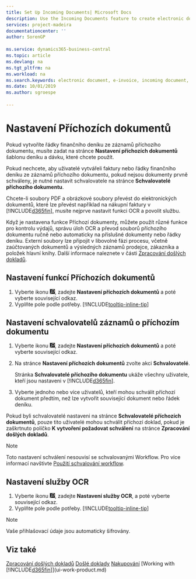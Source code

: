 ```yaml
---
title: Set Up Incoming Documents| Microsoft Docs
description: Use the Incoming Documents feature to create electronic documents, manage OCR tasks, import invoices, and convert image files.
services: project-madeira
documentationcenter: ''
author: SorenGP

ms.service: dynamics365-business-central
ms.topic: article
ms.devlang: na
ms.tgt_pltfrm: na
ms.workload: na
ms.search.keywords: electronic document, e-invoice, incoming document, OCR, ecommerce, document exchange, import invoice
ms.date: 10/01/2019
ms.author: sgroespe

---
```

# Nastavení Příchozích dokumentů
Pokud vytvoříte řádky finančního deníku ze záznamů příchozího dokumentu, musíte zadat na stránce **Nastavení příchozích dokumentů** šablonu deníku a dávku, které chcete použít.

Pokud nechcete, aby uživatelé vytvářeli faktury nebo řádky finančního deníku ze záznamů příchozího dokumentu, pokud nejsou dokumenty prvně schváleny, je nutné nastavit schvalovatele na stránce  **Schvalovatelé příchozího dokumentu**.

Chcete-li soubory PDF a obrázkové soubory převést do elektronických dokumentů, které lze převést například na nákupní faktury v [!INCLUDE[d365fin](includes/d365fin_md.md)], musíte nejprve nastavit funkci OCR a povolit službu.

Když je nastavena funkce Příchozí dokumenty, můžete použít různé funkce pro kontrolu výdajů, správu úloh OCR a převod souborů příchozího dokumentu ručně nebo automaticky na příslušné dokumenty nebo řádky deníku. Externí soubory lze připojit v libovolné fázi procesu, včetně zaúčtovaných dokumentů a výsledných záznamů prodejce, zákazníka a položek hlavní knihy. Další informace naleznete v části [Zpracování došlých dokladů](across-process-income-documents.md).

## Nastavení funkcí Příchozích dokumentů
1. Vyberte ikonu ![Žárovky, která otevře funkci Řekněte mi](media/ui-search/search_small.png "Řekněte mi, co chcete dělat"), zadejte **Nastavení příchozích dokumentů** a poté vyberte související odkaz.
2. Vyplňte pole podle potřeby. [!INCLUDE[tooltip-inline-tip](includes/tooltip-inline-tip_md.md)]

## Nastavení schvalovatelů záznamů o příchozím dokumentu
1. Vyberte ikonu ![Žárovky, která otevře funkci Řekněte mi](media/ui-search/search_small.png "Řekněte mi, co chcete dělat"), zadejte **Nastavení příchozích dokumentů** a poté vyberte související odkaz.
2. Na stránce **Nastavení příchozích dokumentů** zvolte akci **Schvalovatelé**.

   Stránka **Schvalovatelé příchozího dokumentu** ukáže všechny uživatele, kteří jsou nastaveni v [!INCLUDE[d365fin](includes/d365fin_md.md)].
3. Vyberte jednoho nebo více uživatelů, kteří mohou schválit příchozí dokument předtím, než lze vytvořit související dokument nebo řádek deníku.

Pokud byli schvalovatelé nastaveni na stránce **Schvalovatelé příchozích dokumentů**, pouze tito uživatelé mohou schválit příchozí doklad, pokud je zaškrtnuto políčko **K vytvoření požadovat schválení** na stránce **Zpracování došlých dokladů**.

> [!NOTE]
> Toto nastavení schválení nesouvisí se schvalovanými Workflow. Pro více informací navštivte [Použití schvalování workflow](across-how-use-approval-workflows.md).

## Nastavení služby OCR
1. Vyberte ikonu ![Žárovky, která otevře funkci Řekněte mi](media/ui-search/search_small.png "Řekněte mi, co chcete dělat"), zadejte **Nastavení služby OCR**, a poté vyberte související odkaz.
2. Vyplňte pole podle potřeby. [!INCLUDE[tooltip-inline-tip](includes/tooltip-inline-tip_md.md)]

> [!NOTE]
> Vaše přihlašovací údaje jsou automaticky šifrovány.

## Viz také
[Zpracování došlých dokladů](across-process-income-documents.md)
[Došlé doklady](across-income-documents.md)
[Nakupování](purchasing-manage-purchasing.md)
[Working with [!INCLUDE[d365fin](includes/d365fin_md.md)]](ui-work-product.md)
